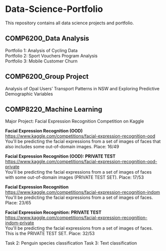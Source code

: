 # Data-Science-Portfolio

This repository contains all data science projects and portfolio. 


## COMP6200_Data Analysis
Portfolio 1: Analysis of Cycling Data  
Portfolio 2: Sport Vouchers Program Analysis  
Portfolio 3: Mobile Customer Churn  

## COMP6200_Group Project
Analysis of Opal Users’ Transport Patterns in NSW and Exploring Predictive Demographic Variables

## COMP8220_Machine Learning
Major Project: Facial Expression Recognition Competition on Kaggle  

  **Facial Expression Recognition (OOD)**  
  https://www.kaggle.com/competitions/facial-expression-recognition-ood  
  You'll be predicting the facial expressions from a set of images of faces that also includes some out-of-domain images.
  Place: 16/49
  
  **Facial Expression Recognition (OOD): PRIVATE TEST**  
  https://www.kaggle.com/competitions/facial-expression-recognition-ood-private  
  You'll be predicting the facial expressions from a set of images of faces with some out-of-domain images (PRIVATE TEST SET).
  Place: 17/53
  
  **Facial Expression Recognition**  
  https://www.kaggle.com/competitions/facial-expression-recognition-indom  
  You'll be predicting the facial expressions from a set of images of faces.
  Place: 23/65
  
  **Facial Expression Recognition: PRIVATE TEST**  
  https://www.kaggle.com/competitions/facial-expression-recognition-indom-private  
  You'll be predicting the facial expressions from a set of images of faces. This is the PRIVATE TEST SET.
  Place: 32/53

Task 2: Penguin species classification
Task 3: Text classification
